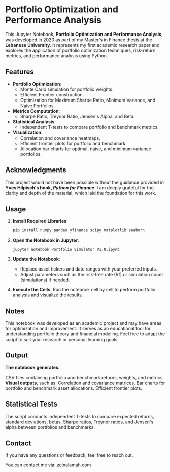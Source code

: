 # Portfolio Optimization and Performance Analysis

This Jupyter Notebook, **Portfolio Optimization and Performance Analysis**, was developed in 2020 as part of my Master's in Finance thesis at the **Lebanese University**. It represents my first academic research paper and explores the application of portfolio optimization techniques, risk-return metrics, and performance analysis using Python.

## Features

- **Portfolio Optimization**:
  - Monte Carlo simulation for portfolio weights.
  - Efficient Frontier construction.
  - Optimization for Maximum Sharpe Ratio, Minimum Variance, and Naive Portfolios.
- **Metrics Computation**:
  - Sharpe Ratio, Treynor Ratio, Jensen's Alpha, and Beta.
- **Statistical Analysis**:
  - Independent T-tests to compare portfolio and benchmark metrics.
- **Visualization**:
  - Correlation and covariance heatmaps.
  - Efficient frontier plots for portfolio and benchmark.
  - Allocation bar charts for optimal, naive, and minimum variance portfolios.

## Acknowledgments

This project would not have been possible without the guidance provided in **Yves Hilpisch's book, _Python for Finance_**. I am deeply grateful for the clarity and depth of the material, which laid the foundation for this work.

## Usage

1. **Install Required Libraries**:
   ```bash
   pip install numpy pandas yfinance scipy matplotlib seaborn
   ```
2. **Open the Notebook in Jupyter**:

   ```bash
   jupyter notebook Portfolio Simulator V1.0.ipynb
   ```
3. **Update the Notebook**:
    - Replace asset tickers and date ranges with your preferred inputs.
    - Adjust parameters such as the risk-free rate (Rf) or simulation count (simulations) if needed.
    
4. **Execute the Cells**:
   Run the notebook cell by cell to perform portfolio analysis and visualize the results.

## Notes
This notebook was developed as an academic project and may have areas for optimization and improvement.
It serves as an educational tool for understanding portfolio theory and financial modeling.
Feel free to adapt the script to suit your research or personal learning goals.

## Output
**The notebook generates**:

CSV files containing portfolio and benchmark returns, weights, and metrics.
**Visual outputs**, such as:
Correlation and covariance matrices.
Bar charts for portfolio and benchmark asset allocations.
Efficient frontier plots.

## Statistical Tests
The script conducts independent T-tests to compare expected returns, standard deviations, betas, Sharpe ratios, Treynor ratios, and Jensen's alpha between portfolios and benchmarks.

## Contact
If you have any questions or feedback, feel free to reach out.

You can contact me via: zeinalamah.com
